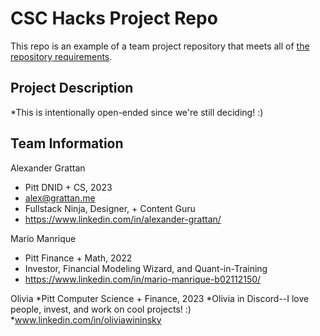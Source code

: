 # CSC Hacks Project Repo

This repo is an example of a team project repository that meets all of [the repository requirements](https://www.notion.so/CSC-Hacks-901a62e005c8494fa342e0cc738101ad#da206965e3ed497f9bd6c1ceebd4fac9).

## Project Description
*This is intentionally open-ended since we're still deciding! :)

## Team Information
Alexander Grattan
* Pitt DNID + CS, 2023
* alex@grattan.me
* Fullstack Ninja, Designer, + Content Guru
* https://www.linkedin.com/in/alexander-grattan/

Mario Manrique
* Pitt Finance + Math, 2022
* Investor, Financial Modeling Wizard, and Quant-in-Training
* https://www.linkedin.com/in/mario-manrique-b02112150/


Olivia
*Pitt Computer Science + Finance, 2023
*Olivia in Discord--I love people, invest, and work on cool projects! :)
*www.linkedin.com/in/oliviawininsky
